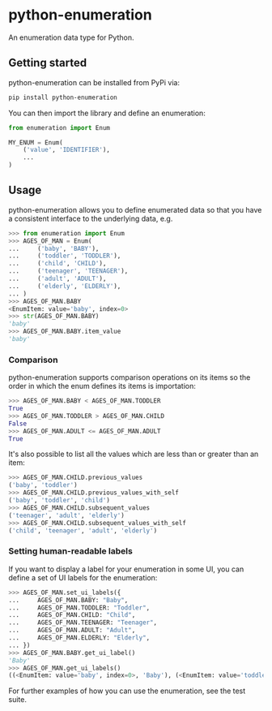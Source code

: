 # python-enumeration

An enumeration data type for Python.

## Getting started

python-enumeration can be installed from PyPi via:

```bash
pip install python-enumeration

```

You can then import the library and define an enumeration:

```python
from enumeration import Enum

MY_ENUM = Enum(
    ('value', 'IDENTIFIER'),
    ...
)
```


## Usage

python-enumeration allows you to define enumerated data so that you have
a consistent interface to the underlying data, e.g.

```python
>>> from enumeration import Enum
>>> AGES_OF_MAN = Enum(
...     ('baby', 'BABY'),
...     ('toddler', 'TODDLER'),
...     ('child', 'CHILD'),
...     ('teenager', 'TEENAGER'),
...     ('adult', 'ADULT'),
...     ('elderly', 'ELDERLY'),
... )
>>> AGES_OF_MAN.BABY
<EnumItem: value='baby', index=0>
>>> str(AGES_OF_MAN.BABY)
'baby'
>>> AGES_OF_MAN.BABY.item_value
'baby'
```

### Comparison

python-enumeration supports comparison operations on its items so the
order in which the enum defines its items is importation:

```python
>>> AGES_OF_MAN.BABY < AGES_OF_MAN.TODDLER
True
>>> AGES_OF_MAN.TODDLER > AGES_OF_MAN.CHILD
False
>>> AGES_OF_MAN.ADULT <= AGES_OF_MAN.ADULT
True
```

It's also possible to list all the values which are less than or
greater than an item:

```python
>>> AGES_OF_MAN.CHILD.previous_values
('baby', 'toddler')
>>> AGES_OF_MAN.CHILD.previous_values_with_self
('baby', 'toddler', 'child')
>>> AGES_OF_MAN.CHILD.subsequent_values
('teenager', 'adult', 'elderly')
>>> AGES_OF_MAN.CHILD.subsequent_values_with_self
('child', 'teenager', 'adult', 'elderly')
```

### Setting human-readable labels

If you want to display a label for your enumeration in some UI, you can
define a set of UI labels for the enumeration:

```python
>>> AGES_OF_MAN.set_ui_labels({
...     AGES_OF_MAN.BABY: "Baby",
...     AGES_OF_MAN.TODDLER: "Toddler",
...     AGES_OF_MAN.CHILD: "Child",
...     AGES_OF_MAN.TEENAGER: "Teenager",
...     AGES_OF_MAN.ADULT: "Adult",
...     AGES_OF_MAN.ELDERLY: "Elderly",
... })
>>> AGES_OF_MAN.BABY.get_ui_label()
'Baby'
>>> AGES_OF_MAN.get_ui_labels()
((<EnumItem: value='baby', index=0>, 'Baby'), (<EnumItem: value='toddler', index=1>, 'Toddler'), (<EnumItem: value='child', index=2>, 'Child'), (<EnumItem: value='teenager', index=3>, 'Teenager'), (<EnumItem: value='adult', index=4>, 'Adult'), (<EnumItem: value='elderly', index=5>, 'Elderly'))
```

For further examples of how you can use the enumeration, see the test
suite.
